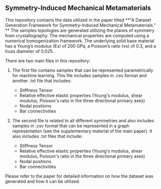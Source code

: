 Symmetry-Induced Mechanical Metamaterials
---------------------------------------------------------------------------------------------------------------------------------------------
This repository contains the data utilized in the paper titled **"A Dataset Generation Framework for Symmetry-Induced Mechanical Metamaterials."
**
The samples topologies are generated utilizing the planes of symmetry from crystallography. The mechanical properties are computed using a numerical homogenization framework. The underlying solid base material has a Young’s modulus (Es) of 200 GPa, a Poisson’s ratio (νs) of 0.3, and a truss diameter of 0.025.

There are two main files in this repository:

1. The first file contains samples that can be represented parametrically for machine learning. This file includes samples in .csv format and another .txt file that includes:
   * Stiffness Tensor
   * Relative effective elastic properties (Young's modulus, shear modulus, Poisson's ratio in the three directional primary axes)
   * Nodal positions
   * Bar connectivities


2. The second file is related to all different symmetries and also includes samples in .csv format that can be represented in a graph representation (see the supplementary material of the main paper). It also includes .txt files that include:
   * Stiffness Tensor
   * Relative effective elastic properties (Young's modulus, shear modulus, Poisson's ratio in the three directional primary axes)
   * Nodal positions 
   * Bar connectivities

     
Please refer to the paper for detailed information on how the dataset was generated and how it can be utilized.
